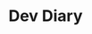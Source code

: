 ---
layout: list
title:  Dev Diary
slug:   devdiary
menu:   true
description: The records about what I developed
---